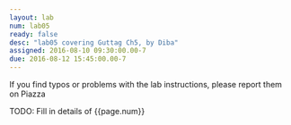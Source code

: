 ```yaml
---
layout: lab
num: lab05
ready: false
desc: "lab05 covering Guttag Ch5, by Diba"
assigned: 2016-08-10 09:30:00.00-7
due: 2016-08-12 15:45:00.00-7
---
```


If you find typos or problems with the lab instructions, please report them on Piazza

TODO: Fill in details of {{page.num}}